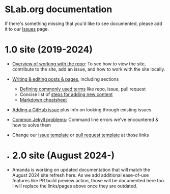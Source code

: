 # SLab.org documentation
If there's something missing that you'd like to see documented, please add it to our [Issues](https://github.com/scholarslab/scholarslab.org/issues) page.

# 1.0 site (2019-2024)
* [Overview of working with the repo](https://github.com/scholarslab/scholarslab.org/blob/master/README.md): To see how to view the site, contribute to the site, add an issue, and how to work with the site locally.
* [Writing & editing posts & pages](authoring-and-editing.md), including sections
  * [Defining commonly used terms](https://github.com/scholarslab/scholarslab.org/blob/master/docs/authoring-and-editing.md#commonly-used-terms) like repo, issue, pull request
  * Concise list of [steps for adding new content](https://github.com/scholarslab/scholarslab.org/blob/master/docs/authoring-and-editing.md#concise-set-of-steps)
  * [Markdown cheatsheet](https://github.com/scholarslab/scholarslab.org/blob/master/docs/authoring-and-editing.md#markdown--formatting)
* [Adding a GitHub issue](adding-an-issue.md) plus info on looking through existing issues
* [Common Jekyll problems](common-jekyll-problems.md): Command line errors we've encountered & how to solve them
* Change our [issue template](ISSUE_TEMPLATE.md) or [pull request template](PULL_REQUEST_TEMPLATE.md) at those links

* # 2.0 site (August 2024-)
* Amanda is working on updated documentation that will match the August 2024 site refresh here. As we add additional ease-of-use features like PR build preview action, those will be documented here too. I will replace the links/pages above once they are outdated.
